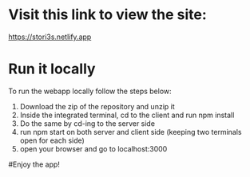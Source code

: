 # Visit this link to view the site:
https://stori3s.netlify.app

# Run it locally
To run the webapp locally follow the steps below:
1. Download the zip of the repository and unzip it
2. Inside the integrated terminal, cd to the client and run npm install
3. Do the same by cd-ing to the server side
4. run npm start on both server and client side (keeping two terminals open for each side)
4. open your browser and go to localhost:3000

#Enjoy the app!
